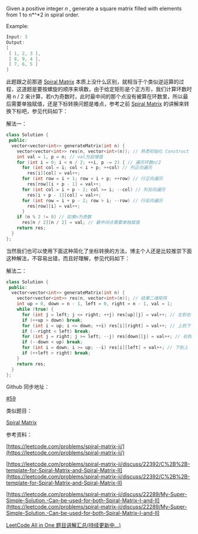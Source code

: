 Given a positive integer _n_ , generate a square matrix filled with elements from 1 to n*^*2 in spiral order.

Example:

```cpp
Input: 3
Output:
[
 [ 1, 2, 3 ],
 [ 8, 9, 4 ],
 [ 7, 6, 5 ]
]
```

此题跟之前那道 [Spiral Matrix](http://www.cnblogs.com/grandyang/p/4362675.html) 本质上没什么区别，就相当于个类似逆运算的过程，这道题是要按螺旋的顺序来填数，由于给定矩形是个正方形，我们计算环数时用 n / 2 来计算，若n为奇数时，此时最中间的那个点没有被算在环数里，所以最后需要单独赋值，还是下标转换问题是难点，参考之前 [Spiral Matrix](http://www.cnblogs.com/grandyang/p/4362675.html) 的讲解来转换下标吧，参见代码如下：

解法一：

```cpp
class Solution {
 public:
  vector<vector<int>> generateMatrix(int n) {
    vector<vector<int>> res(n, vector<int>(n)); // 熟悉初始化 Construct
    int val = 1, p = n; // val为自增值
    for (int i = 0; i < n / 2; ++i, p -= 2) { // 遍历环数n/2
      for (int col = i; col < i + p; ++col) // 列正向遍历
        res[i][col] = val++;
      for (int row = i + 1; row < i + p; ++row) // 行正向遍历
        res[row][i + p - 1] = val++;
      for (int col = i + p - 2; col >= i; --col) // 列反向遍历
        res[i + p - 1][col] = val++;
      for (int row = i + p - 2; row > i; --row) // 行反向遍历
        res[row][i] = val++;
      }
    if (n % 2 != 0) // 如果n为奇数
      res[n / 2][n / 2] = val; // 最中间点需要单独赋值
    return res;
  }
};
```

当然我们也可以使用下面这种简化了坐标转换的方法，博主个人还是比较推崇下面这种解法，不容易出错，而且好理解，参见代码如下：

解法二：

```cpp
class Solution {
 public:
  vector<vector<int>> generateMatrix(int n) {
    vector<vector<int>> res(n, vector<int>(n)); // 结果二维矩阵
    int up = 0, down = n - 1, left = 0, right = n - 1, val = 1;
    while (true) {
      for (int j = left; j <= right; ++j) res[up][j] = val++; // 左到右
      if (++up > down) break;
      for (int i = up; i <= down; ++i) res[i][right] = val++; // 上到下
      if (--right < left) break;
      for (int j = right; j >= left; --j) res[down][j] = val++; // 右到左
      if (--down < up) break;
      for (int i = down; i >= up; --i) res[i][left] = val++; // 下到上
      if (++left > right) break;
    }
    return res;
  }
};
```

Github 同步地址：

[#59](https://github.com/grandyang/leetcode/issues/59)

类似题目：

[Spiral Matrix](http://www.cnblogs.com/grandyang/p/4362675.html)

参考资料：

[https://leetcode.com/problems/spiral-matrix-ii/](https://leetcode.com/problems/spiral-matrix-ii/)

[https://leetcode.com/problems/spiral-matrix-ii/discuss/22392/C%2B%2B-template-for-Spiral-Matrix-and-Spiral-Matrix-II](https://leetcode.com/problems/spiral-matrix-ii/discuss/22392/C%2B%2B-template-for-Spiral-Matrix-and-Spiral-Matrix-II)

[https://leetcode.com/problems/spiral-matrix-ii/discuss/22289/My-Super-Simple-Solution.-Can-be-used-for-both-Spiral-Matrix-I-and-II](https://leetcode.com/problems/spiral-matrix-ii/discuss/22289/My-Super-Simple-Solution.-Can-be-used-for-both-Spiral-Matrix-I-and-II)

[LeetCode All in One 题目讲解汇总(持续更新中...)](http://www.cnblogs.com/grandyang/p/4606334.html)